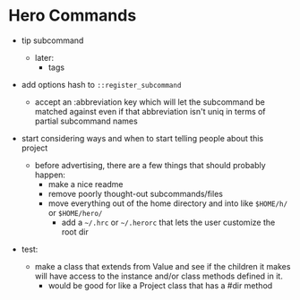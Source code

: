 
# Hero Commands

- tip subcommand
  - later:
    - tags
- add options hash to `::register_subcommand`
  - accept an :abbreviation key which will let the subcommand be matched against
    even if that abbreviation isn't uniq in terms of partial subcommand names
- start considering ways and when to start telling people about this project
  - before advertising, there are a few things that should probably happen:
    - make a nice readme
    - remove poorly thought-out subcommands/files
    - move everything out of the home directory and into like `$HOME/h/` or
      `$HOME/hero/`
      - add a `~/.hrc` or `~/.herorc` that lets the user customize the root dir

- test:
  - make a class that extends from Value and see if the children it makes will
    have access to the instance and/or class methods defined in it.
    - would be good for like a Project class that has a #dir method

